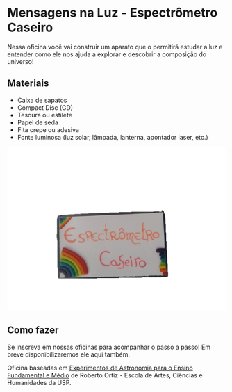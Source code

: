# Mensagens na Luz - Espectrômetro Caseiro

Nessa oficina você vai construir um aparato que o permitirá estudar a luz e entender como ele nos ajuda a explorar e descobrir a composição do universo!

## Materiais

* Caixa de sapatos
* Compact Disc (CD)
* Tesoura ou estilete
* Papel de seda
* Fita crepe ou adesiva
* Fonte luminosa (luz solar, lâmpada, lanterna, apontador laser, etc.)

![gifmateriais](meteriais.gif)

## Como fazer

Se inscreva em nossas oficinas para acompanhar o passo a passo! Em breve disponibilizaremos ele aqui também.

Oficina baseadas em [Experimentos de Astronomia para o Ensino Fundamental e Médio](http://each.uspnet.usp.br/ortiz/classes/experimentos_2011.pdf) de Roberto Ortiz - Escola de Artes, Ciências e Humanidades da USP.

